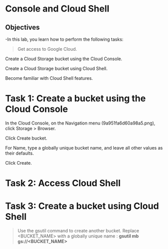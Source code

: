 # Console and Cloud Shell

## Objectives
-In this lab, you learn how to perform the following tasks:

>Get access to Google Cloud.

Create a Cloud Storage bucket using the Cloud Console.

Create a Cloud Storage bucket using Cloud Shell.

Become familiar with Cloud Shell features.

# Task 1: Create a bucket using the Cloud Console
In the Cloud Console, on the Navigation menu (9a951fa6d60a98a5.png), click Storage > Browser.

Click Create bucket.

For Name, type a globally unique bucket name, and leave all other values as their defaults.

Click Create.

# Task 2: Access Cloud Shell

# Task 3: Create a bucket using Cloud Shell
>Use the gsutil command to create another bucket. Replace <BUCKET_NAME> with a globally unique name :
**gsutil mb gs://<BUCKET_NAME>**